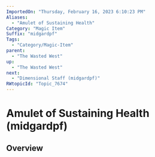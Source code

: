 ```yaml
---
ImportedOn: "Thursday, February 16, 2023 6:10:23 PM"
Aliases:
  - "Amulet of Sustaining Health"
Category: "Magic Item"
Suffix: "midgardpf"
Tags:
  - "Category/Magic-Item"
parent:
  - "The Wasted West"
up:
  - "The Wasted West"
next:
  - "Dimensional Staff (midgardpf)"
RWtopicId: "Topic_7674"
---
```

# Amulet of Sustaining Health (midgardpf)
## Overview
